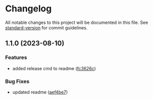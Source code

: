 # Changelog

All notable changes to this project will be documented in this file. See [standard-version](https://github.com/conventional-changelog/standard-version) for commit guidelines.

## 1.1.0 (2023-08-10)


### Features

* added release cmd to readme ([fc3626c](https://github-work/ewxabfw/versioning/commit/fc3626c8f3f5186a5630245fedef0603d2d193ab))


### Bug Fixes

* updated readme ([aef4be7](https://github-work/ewxabfw/versioning/commit/aef4be7f0769b887572f5310ce30f6690e258247))
